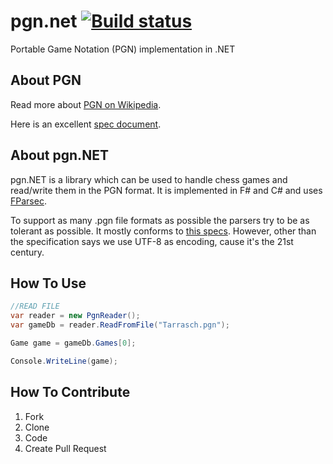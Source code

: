 pgn.net [![Build status](https://ci.appveyor.com/api/projects/status?id=mmyw0sm68bh4w9ac)](https://ci.appveyor.com/project/pgn-net)
=======

Portable Game Notation (PGN) implementation in .NET

## About PGN

Read more about [PGN on Wikipedia](http://en.wikipedia.org/wiki/Portable_Game_Notation).

Here is an excellent [spec document](http://www.saremba.de/chessgml/standards/pgn/pgn-complete.htm).


## About pgn.NET

pgn.NET is a library which can be used to handle chess games and read/write them in the PGN format. It is implemented in F# and C# and uses [FParsec](http://www.quanttec.com/fparsec/).

To support as many .pgn file formats as possible the parsers try to be as tolerant as possible. It mostly conforms to [this specs](http://www.saremba.de/chessgml/standards/pgn/pgn-complete.htm).
However, other than the specification says we use UTF-8 as encoding, cause it's the 21st century.

## How To Use

``` csharp
//READ FILE
var reader = new PgnReader();
var gameDb = reader.ReadFromFile("Tarrasch.pgn");

Game game = gameDb.Games[0];

Console.WriteLine(game);
```


## How To Contribute

1. Fork
1. Clone
1. Code
1. Create Pull Request

